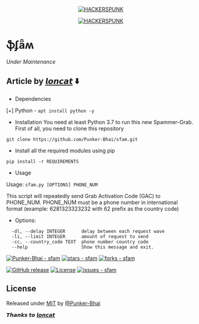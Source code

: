 <p align="center">
<a href="https://punkers.business.site"><img title="HACKERSPUNK" src="https://img.shields.io/badge/MADE%20IN-INDIA-SCRIPT?colorA=%23ff8100&colorB=%23017e40&colorC=%23ff0000&style=for-the-badge"></a>
</p>
</p>
<p align="center">
<a href="https://punkers.business.site"><img title="HACKERSPUNK" src="https://img.shields.io/badge/HACKERS-PUNK-green?style=for-the-badge&logo=appveyor"></a>
</p>

# ֆʄǟʍ
_Under Maintenance_
## Article by [𝙡𝙤𝙣𝙘𝙖𝙩](https://github.com/p4kl0nc4t) ⬇️
* Dependencies

[+] Python - `apt install python -y`
* Installation
You need at least Python 3.7 to run this new Spammer-Grab. First of all, you need to clone this repository

```
git clone https://github.com/Punker-Bhai/sfam.git
```
* Install all the required modules using pip

``
pip install -r REQUIREMENTS
``
* Usage

Usage: `sfam.py [OPTIONS] PHONE_NUM`

  This script will repeatedly send Grab Activation Code (GAC) to PHONE_NUM.
  PHONE_NUM must be a phone number in international format (example:
  6281323323232 with 62 prefix as the country code)

* Options:
```
  -dl, --delay INTEGER      delay between each request wave
  -li, --limit INTEGER      amount of request to send
  -cc, --country_code TEXT  phone number country code
  --help                    Show this message and exit.
```

[![Punker-Bhai - sfam](https://img.shields.io/static/v1?label=Punker-Bhai&message=sfam&color=blue&logo=github)](https://github.com/Punker-Bhai/sfam)
[![stars - sfam](https://img.shields.io/github/stars/Punker-Bhai/sfam?style=social)](https://github.com/Punker-Bhai/sfam)
[![forks - sfam](https://img.shields.io/github/forks/Punker-Bhai/sfam?style=social)](https://github.com/Punker-Bhai/sfam)

[![GitHub release](https://img.shields.io/github/release/Punker-Bhai/sfam?include_prereleases=&sort=semver)](https://github.com/Punker-Bhai/sfam/releases/)
[![License](https://img.shields.io/badge/License-MIT-blue)](#license)
[![issues - sfam](https://img.shields.io/github/issues/Punker-Bhai/sfam)](https://github.com/Punker-Bhai/sfam/issues)
</div>


## License

Released under [MIT](/LICENSE) by [@Punker-Bhai](https://github.com/Punker-Bhai)

𝙏𝙝𝙖𝙣𝙠𝙨 𝙩𝙤 [𝙡𝙤𝙣𝙘𝙖𝙩](https://github.com/p4kl0nc4t)
